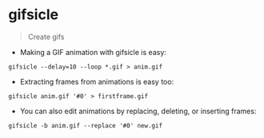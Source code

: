 # gifsicle

> Create gifs

- Making a GIF animation with gifsicle is easy:

`gifsicle --delay=10 --loop *.gif > anim.gif`

- Extracting frames from animations is easy too:

`gifsicle anim.gif '#0' > firstframe.gif`

- You can also edit animations by replacing, deleting, or inserting frames:

`gifsicle -b anim.gif --replace '#0' new.gif`
